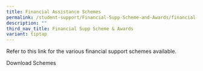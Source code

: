 ```yaml
---
title: Financial Assistance Schemes
permalink: /student-support/Financial-Supp-Scheme-and-Awards/financial-assistance-schemes/
description: ""
third_nav_title: Financial Supp Scheme & Awards
variant: tiptap
---
```

<p>Refer to this link for the various financial support schemes available.</p>
<p>Download Schemes</p>